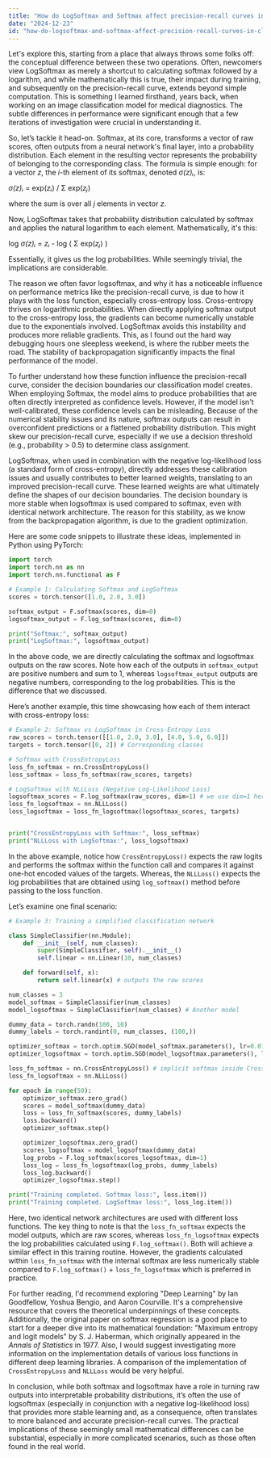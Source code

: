 ```yaml
---
title: "How do LogSoftmax and Softmax affect precision-recall curves in classification?"
date: "2024-12-23"
id: "how-do-logsoftmax-and-softmax-affect-precision-recall-curves-in-classification"
---
```


Let's explore this, starting from a place that always throws some folks off: the conceptual difference between these two operations. Often, newcomers view LogSoftmax as merely a shortcut to calculating softmax followed by a logarithm, and while mathematically this is true, their impact during training, and subsequently on the precision-recall curve, extends beyond simple computation. This is something I learned firsthand, years back, when working on an image classification model for medical diagnostics. The subtle differences in performance were significant enough that a few iterations of investigation were crucial in understanding it.

So, let’s tackle it head-on. Softmax, at its core, transforms a vector of raw scores, often outputs from a neural network's final layer, into a probability distribution. Each element in the resulting vector represents the probability of belonging to the corresponding class. The formula is simple enough: for a vector *z*, the *i*-th element of its softmax, denoted *σ(z)ᵢ*, is:

*σ(z)ᵢ* = exp(*zᵢ*) / Σ exp(*zⱼ*)

where the sum is over all *j* elements in vector *z*.

Now, LogSoftmax takes that probability distribution calculated by softmax and applies the natural logarithm to each element. Mathematically, it's this:

log *σ(z)ᵢ* = *zᵢ* - log ( Σ exp(*zⱼ*) )

Essentially, it gives us the log probabilities. While seemingly trivial, the implications are considerable.

The reason we often favor logsoftmax, and why it has a noticeable influence on performance metrics like the precision-recall curve, is due to how it plays with the loss function, especially cross-entropy loss. Cross-entropy thrives on logarithmic probabilities. When directly applying softmax output to the cross-entropy loss, the gradients can become numerically unstable due to the exponentials involved. LogSoftmax avoids this instability and produces more reliable gradients. This, as I found out the hard way debugging hours one sleepless weekend, is where the rubber meets the road. The stability of backpropagation significantly impacts the final performance of the model.

To further understand how these function influence the precision-recall curve, consider the decision boundaries our classification model creates. When employing Softmax, the model aims to produce probabilities that are often directly interpreted as confidence levels. However, if the model isn't well-calibrated, these confidence levels can be misleading. Because of the numerical stability issues and its nature, softmax outputs can result in overconfident predictions or a flattened probability distribution. This might skew our precision-recall curve, especially if we use a decision threshold (e.g., probability > 0.5) to determine class assignment.

LogSoftmax, when used in combination with the negative log-likelihood loss (a standard form of cross-entropy), directly addresses these calibration issues and usually contributes to better learned weights, translating to an improved precision-recall curve. These learned weights are what ultimately define the shapes of our decision boundaries. The decision boundary is more stable when logsoftmax is used compared to softmax, even with identical network architecture. The reason for this stability, as we know from the backpropagation algorithm, is due to the gradient optimization.

Here are some code snippets to illustrate these ideas, implemented in Python using PyTorch:

```python
import torch
import torch.nn as nn
import torch.nn.functional as F

# Example 1: Calculating Softmax and LogSoftmax
scores = torch.tensor([1.0, 2.0, 3.0])

softmax_output = F.softmax(scores, dim=0)
logsoftmax_output = F.log_softmax(scores, dim=0)

print("Softmax:", softmax_output)
print("LogSoftmax:", logsoftmax_output)

```

In the above code, we are directly calculating the softmax and logsoftmax outputs on the raw scores. Note how each of the outputs in `softmax_output` are positive numbers and sum to 1, whereas `logsoftmax_output` outputs are negative numbers, corresponding to the log probabilities. This is the difference that we discussed.

Here’s another example, this time showcasing how each of them interact with cross-entropy loss:

```python
# Example 2: Softmax vs LogSoftmax in Cross-Entropy Loss
raw_scores = torch.tensor([[1.0, 2.0, 3.0], [4.0, 5.0, 6.0]])
targets = torch.tensor([0, 2]) # Corresponding classes

# Softmax with CrossEntropyLoss
loss_fn_softmax = nn.CrossEntropyLoss()
loss_softmax = loss_fn_softmax(raw_scores, targets)

# LogSoftmax with NLLLoss (Negative Log-Likelihood Loss)
logsoftmax_scores = F.log_softmax(raw_scores, dim=1) # we use dim=1 here since we have multiple samples
loss_fn_logsoftmax = nn.NLLLoss()
loss_logsoftmax = loss_fn_logsoftmax(logsoftmax_scores, targets)


print("CrossEntropyLoss with Softmax:", loss_softmax)
print("NLLLoss with LogSoftmax:", loss_logsoftmax)
```

In the above example, notice how `CrossEntropyLoss()` expects the raw logits and performs the softmax within the function call and compares it against one-hot encoded values of the targets. Whereas, the `NLLLoss()` expects the log probabilities that are obtained using `log_softmax()` method before passing to the loss function.

Let’s examine one final scenario:

```python
# Example 3: Training a simplified classification network

class SimpleClassifier(nn.Module):
    def __init__(self, num_classes):
        super(SimpleClassifier, self).__init__()
        self.linear = nn.Linear(10, num_classes)

    def forward(self, x):
        return self.linear(x) # outputs the raw scores

num_classes = 3
model_softmax = SimpleClassifier(num_classes)
model_logsoftmax = SimpleClassifier(num_classes) # Another model

dummy_data = torch.randn(100, 10)
dummy_labels = torch.randint(0, num_classes, (100,))

optimizer_softmax = torch.optim.SGD(model_softmax.parameters(), lr=0.01)
optimizer_logsoftmax = torch.optim.SGD(model_logsoftmax.parameters(), lr=0.01)

loss_fn_softmax = nn.CrossEntropyLoss() # implicit softmax inside CrossEntropyLoss
loss_fn_logsoftmax = nn.NLLLoss()

for epoch in range(50):
    optimizer_softmax.zero_grad()
    scores = model_softmax(dummy_data)
    loss = loss_fn_softmax(scores, dummy_labels)
    loss.backward()
    optimizer_softmax.step()

    optimizer_logsoftmax.zero_grad()
    scores_logsoftmax = model_logsoftmax(dummy_data)
    log_probs = F.log_softmax(scores_logsoftmax, dim=1)
    loss_log = loss_fn_logsoftmax(log_probs, dummy_labels)
    loss_log.backward()
    optimizer_logsoftmax.step()

print("Training completed. Softmax loss:", loss.item())
print("Training completed. LogSoftmax loss:", loss_log.item())


```

Here, two identical network architectures are used with different loss functions. The key thing to note is that the `loss_fn_softmax` expects the model outputs, which are raw scores, whereas `loss_fn_logsoftmax` expects the log probabilities calculated using `F.log_softmax()`. Both will achieve a similar effect in this training routine. However, the gradients calculated within `loss_fn_softmax` with the internal softmax are less numerically stable compared to `F.log_softmax()` + `loss_fn_logsoftmax` which is preferred in practice.

For further reading, I'd recommend exploring "Deep Learning" by Ian Goodfellow, Yoshua Bengio, and Aaron Courville. It's a comprehensive resource that covers the theoretical underpinnings of these concepts. Additionally, the original paper on softmax regression is a good place to start for a deeper dive into its mathematical foundation: "Maximum entropy and logit models" by S. J. Haberman, which originally appeared in the *Annals of Statistics* in 1977. Also, I would suggest investigating more information on the implementation details of various loss functions in different deep learning libraries. A comparison of the implementation of `CrossEntropyLoss` and `NLLLoss` would be very helpful.

In conclusion, while both softmax and logsoftmax have a role in turning raw outputs into interpretable probability distributions, it’s often the use of logsoftmax (especially in conjunction with a negative log-likelihood loss) that provides more stable learning and, as a consequence, often translates to more balanced and accurate precision-recall curves. The practical implications of these seemingly small mathematical differences can be substantial, especially in more complicated scenarios, such as those often found in the real world.
